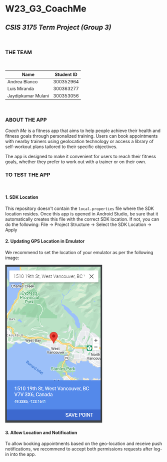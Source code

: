 # W23_G3_CoachMe

## *CSIS 3175 Term Project (Group 3)*
<br/>

### **THE TEAM**
<br/>

| Name               | Student ID |
|--------------------|------------|
| Andrea Blanco      | 300352964  |
| Luis Miranda       | 300363277  |
| Jaydipkumar Mulani | 300353056  |

<br/>

### **ABOUT THE APP**

*Coach Me* is a fitness app that aims to help people achieve their health and fitness goals through personalized training. Users can book appointments with nearby trainers using geolocation technology or access a library of self-workout plans tailored to their specific objectives. 

The app is designed to make it convenient for users to reach their fitness goals, whether they prefer to work out with a trainer or on their own.
<br/>

### **TO TEST THE APP**
<br/>

#### **1. SDK Location**
This repository doesn't contain the `local.properties` file where the SDK location resides. Once this app is opened in Android Studio, be sure that it automatically creates this file with the correct SDK location. If not, you can do the following: File -> Project Structure -> Select the SDK Location -> Apply

#### **2. Updating GPS Location in Emulator**
We recommend to set the location of your emulator as per the following image: 

![Test Location](./testuserlocation.png "Test User Location")

#### **3. Allow Location and Notification**
To allow booking appointments based on the geo-location and receive push notifications, we recommend to accept both permissions requests after log-in into the app.
